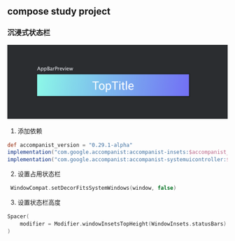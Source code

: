 ## compose study project

### 沉浸式状态栏

![沉浸式状态栏](./images/SCR-20230301-e99.png)

1. 添加依赖

```groovy
def accompanist_version = "0.29.1-alpha"
implementation("com.google.accompanist:accompanist-insets:$accompanist_version")
implementation("com.google.accompanist:accompanist-systemuicontroller:$accompanist_version")
```

2. 设置占用状态栏

```kotlin
 WindowCompat.setDecorFitsSystemWindows(window, false)
```

3. 设置状态栏高度

```kotlin
Spacer(
    modifier = Modifier.windowInsetsTopHeight(WindowInsets.statusBars).fillMaxWidth(),
)
```


